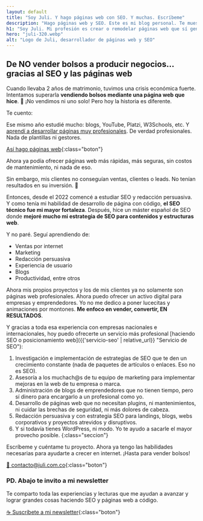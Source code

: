 ```yaml
---
layout: default
title: "Soy Juli. Y hago páginas web con SEO. Y muchas. Escríbeme"
description: "Hago páginas web y SEO. Este es mi blog personal. Te muestro cómo me gusta trabajar y la manera crear y remodelar páginas web que no vendían nada."
h1: "Soy Juli. Mi profesión es crear o remodelar páginas web que sí generan negocios rentables."
hero: "juli-320.webp"
alt: "Logo de Juli, desarrollador de páginas web y SEO"
---
```

## De NO vender bolsos a producir negocios... gracias al SEO y las páginas web

Cuando llevaba 2 años de matrimonio, tuvimos una crisis económica fuerte. Intentamos superarla **vendiendo bolsos mediante una página web que hice**. 🤣 ¡No vendimos ni uno solo! Pero hoy la historia es diferente.

Te cuento:

Ese mismo año estudié mucho: blogs, YouTube, Platzi, W3Schools, etc. Y [aprendí a desarrollar páginas muy profesionales]({{'desarrollo-paginas-web'|relative_url}} "Páginas web"). De verdad profesionales. Nada de plantillas ni gestores.

[Así hago páginas web]({{'desarrollo-paginas-web'|relative_url}} "Páginas web"){:class="boton"}

Ahora ya podía ofrecer páginas web más rápidas, más seguras, sin costos de mantenimiento, ni nada de eso.

Sin embargo, mis clientes no conseguían ventas, clientes o leads. No tenían resultados en su inversión. 🤔

Entonces, desde el 2022 comencé a estudiar SEO y redacción persuasiva. Y como tenía mi habilidad de desarrollo de página con código, **el SEO técnico fue mi mayor fortaleza**. Después, hice un máster español de SEO donde **mejoré mucho mi estrategia de SEO para contenidos y estructuras web**.

Y no paré. Seguí aprendiendo de:

- Ventas por internet
- Marketing
- Redacción persuasiva
- Experiencia de usuario
- Blogs
- Productividad, entre otros

Ahora mis propios proyectos y los de mis clientes ya no solamente son páginas web profesionales. Ahora puedo ofrecer un activo digital para empresas y emprendedores. Yo no me dedico a poner lucecitas y animaciones por montones. **Me enfoco en vender, convertir, EN RESULTADOS**.

Y gracias a toda esa experiencia con empresas nacionales e internacionales, hoy puedo ofrecerte un servicio más profesional [haciendo SEO o posicionamiento web]({{'servicio-seo' | relative_url}} "Servicio de SEO"):

1. Investigación e implementación de estrategias de SEO que te den un crecimiento constante (nada de paquetes de artículos o enlaces. Eso no es SEO).
2. Asesoría a los muchach@s de tu equipo de marketing para implementar mejoras en la web de tu empresa o marca.
3. Administración de blogs de emprendedores que no tienen tiempo, pero sí dinero para encargarlo a un profesional como yo.
4. Desarrollo de páginas web que no necesitan plugins, ni mantenimientos, ni cuidar las brechas de seguridad, ni más dolores de cabeza.
5. Redacción persuasiva y con estrategia SEO para landings, blogs, webs corporativos y proyectos atrevidos y disruptivos.
6. Y si todavía tienes WordPress, ni modo. Yo te ayudo a sacarle el mayor provecho posible.
{:class="seccion"}

Escríbeme y cuéntame tu proyecto. Ahora ya tengo las habilidades necesarias para ayudarte a crecer en internet. ¡Hasta para vender bolsos!

[📧 contacto@juli.com.co]({{site.email}} "Escribe por email"){:class="boton"}

### PD. Abajo te invito a mi newsletter

Te comparto toda las experiencias y lecturas que me ayudan a avanzar y lograr grandes cosas haciendo SEO y páginas web a código.

[☕ Suscríbete a mi newsletter](#cta){:class="boton"}
